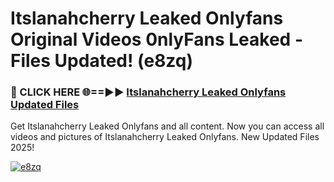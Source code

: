 # Itslanahcherry Leaked Onlyfans Original Videos 0nlyFans Leaked - Files Updated! (e8zq)

<h3>🔴 CLICK HERE 🌐==►► <a href="https://tinyurl.com/4seja8ks" rel="nofollow">Itslanahcherry Leaked Onlyfans Updated Files</a></h3>

Get Itslanahcherry Leaked Onlyfans and all content. Now you can access all videos and pictures of Itslanahcherry Leaked Onlyfans. New Updated Files 2025!

[![e8zq](https://i.imgur.com/EWjZXRe.gif)](https://tinyurl.com/4seja8ks)

